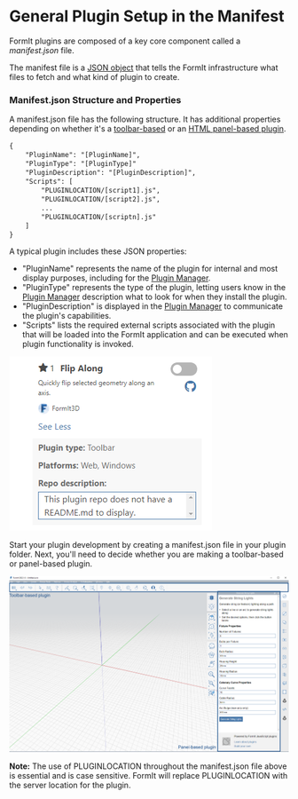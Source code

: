 # General Plugin Setup in the Manifest

FormIt plugins are composed of a key core component called a _manifest.json_ file.&#x20;

The manifest file is a [JSON object](http://www.json.org) that tells the FormIt infrastructure what files to fetch and what kind of plugin to create.

### Manifest.json Structure and Properties

A manifest.json file has the following structure. It has additional properties depending on whether it's a [toolbar-based](../additional-development-options/creating-a-toolbar-based-plugin.md) or an [HTML panel-based plugin](../additional-development-options/creating-an-html-panel-plugin.md).

```
{
    "PluginName": "[PluginName]",
    "PluginType": "[PluginType]"
    "PluginDescription": "[PluginDescription]",
    "Scripts": [
        "PLUGINLOCATION/[script1].js",
        "PLUGINLOCATION/[script2].js",
        ...
        "PLUGINLOCATION/[scriptn].js"
    ]
}               
```

A typical plugin includes these JSON properties:

* "PluginName" represents the name of the plugin for internal and most display purposes, including for the [Plugin Manager](https://formit3d.github.io/FormItExamplePlugins/index.html).
* "PluginType" represents the type of the plugin, letting users know in the [Plugin Manager](https://formit3d.github.io/FormItExamplePlugins/index.html) description what to look for when they install the plugin.
* "PluginDescription" is displayed in the [Plugin Manager](https://formit3d.github.io/FormItExamplePlugins/index.html) to communicate the plugin's capabilities.
* "Scripts" lists the required external scripts associated with the plugin that will be loaded into the FormIt application and can be executed when plugin functionality is invoked.

![](<../../../.gitbook/assets/image (4).png>)

Start your plugin development by creating a manifest.json file in your plugin folder. Next, you'll need to decide whether you are making a toolbar-based or panel-based plugin.

![](<../../../.gitbook/assets/image (13) (1).png>)

**Note:** The use of PLUGINLOCATION throughout the manifest.json file above is essential and is case sensitive. FormIt will replace PLUGINLOCATION with the server location for the plugin.
